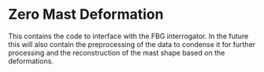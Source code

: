 # Zero Mast Deformation

This contains the code to interface with the FBG interrogator. In the future this will also
contain the preprocessing of the data to condense it for further processing and the reconstruction
of the mast shape based on the deformations.
